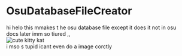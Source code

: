 # OsuDatabaseFileCreator
hi  helo this mmakes t he  osu database file except it does it not in osu   
docs later imm so tiured ,,  
![cute kitty kat](https://uploads.jestershelter.xyz/uploads/meow_1739169048_catontobetterthingsswimming.jpeg)  
i mso  s tupid icant even  do a image corctly  
